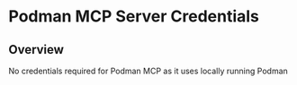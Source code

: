 # Podman MCP Server Credentials

## Overview
No credentials required for Podman MCP as it uses locally running Podman